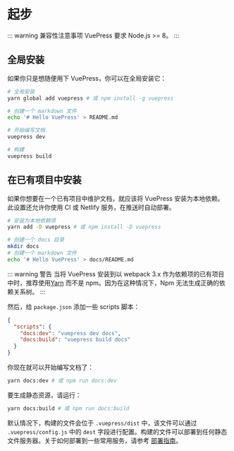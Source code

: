 # 起步

::: warning 兼容性注意事项
VuePress 要求 Node.js >= 8。
:::

## 全局安装

如果你只是想随便用下 VuePress，你可以在全局安装它：

``` bash
# 全局安装
yarn global add vuepress # 或 npm install -g vuepress

# 创建一个 markdown 文件
echo '# Hello VuePress' > README.md

# 开始编写文档
vuepress dev

# 构建
vuepress build
```

## 在已有项目中安装

如果你想要在一个已有项目中维护文档，就应该将 VuePress 安装为本地依赖。此设置还允许你使用 CI 或 Netlify 服务，在推送时自动部署。

``` bash
# 安装为本地依赖项
yarn add -D vuepress # 或 npm install -D vuepress

# 创建一个 docs 目录
mkdir docs
# 创建一个 markdown 文件
echo '# Hello VuePress' > docs/README.md
```

::: warning 警告
当将 VuePress 安装到以 webpack 3.x 作为依赖项的已有项目中时，推荐使用[Yarn](https://yarnpkg.com/en/) 而不是 npm。因为在这种情况下，Npm 无法生成正确的依赖关系树。
:::

然后，给 `package.json` 添加一些 scripts 脚本：

``` json
{
  "scripts": {
    "docs:dev": "vuepress dev docs",
    "docs:build": "vuepress build docs"
  }
}
```

你现在就可以开始编写文档了：

``` bash
yarn docs:dev # 或 npm run docs:dev
```

要生成静态资源，请运行：

``` bash
yarn docs:build # 或 npm run docs:build
```

默认情况下，构建的文件会位于 `.vuepress/dist` 中，该文件可以通过 `.vuepress/config.js` 中的 `dest` 字段进行配置。构建的文件可以部署到任何静态文件服务器。关于如何部署到一些常用服务，请参考 [部署指南](./deploy.md)。